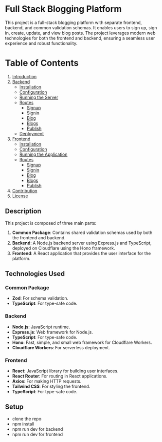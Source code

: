 # Full Stack Blogging Platform

This project is a full-stack blogging platform with separate frontend, backend, and common validation schemas. It enables users to sign up, sign in, create, update, and view blog posts. The project leverages modern web technologies for both the frontend and backend, ensuring a seamless user experience and robust functionality.


# Table of Contents

1. [Introduction](#introduction)
2. [Backend](#backend)
    - [Installation](#installation)
    - [Configuration](#configuration)
    - [Running the Server](#running-the-server)
    - [Routes](#routes)
        - [Signup](#signup)
        - [Signin](#signin)
        - [Blog](#blog)
        - [Blogs](#blogs)
        - [Publish](#publish)
    - [Deployment](#deployment)
3. [Frontend](#frontend)
    - [Installation](#installation-1)
    - [Configuration](#configuration-1)
    - [Running the Application](#running-the-application)
    - [Routes](#routes-1)
        - [Signup](#signup-1)
        - [Signin](#signin-1)
        - [Blog](#blog-1)
        - [Blogs](#blogs-1)
        - [Publish](#publish-1)
4. [Contribution](#contribution)
5. [License](#license)


## Description

This project is composed of three main parts:

1. **Common Package**: Contains shared validation schemas used by both the frontend and backend.
2. **Backend**: A Node.js backend server using Express.js and TypeScript, deployed on Cloudflare using the Hono framework.
3. **Frontend**: A React application that provides the user interface for the platform.

## Technologies Used

### Common Package
- **Zod**: For schema validation.
- **TypeScript**: For type-safe code.

### Backend
- **Node.js**: JavaScript runtime.
- **Express.js**: Web framework for Node.js.
- **TypeScript**: For type-safe code.
- **Hono**: Fast, simple, and small web framework for Cloudflare Workers.
- **Cloudflare Workers**: For serverless deployment.

### Frontend
- **React**: JavaScript library for building user interfaces.
- **React Router**: For routing in React applications.
- **Axios**: For making HTTP requests.
- **Tailwind CSS**: For styling the frontend.
- **TypeScript**: For type-safe code.

## Setup

- clone the repo
- npm install
- npm run dev for backend 
- npm run dev for frontend


